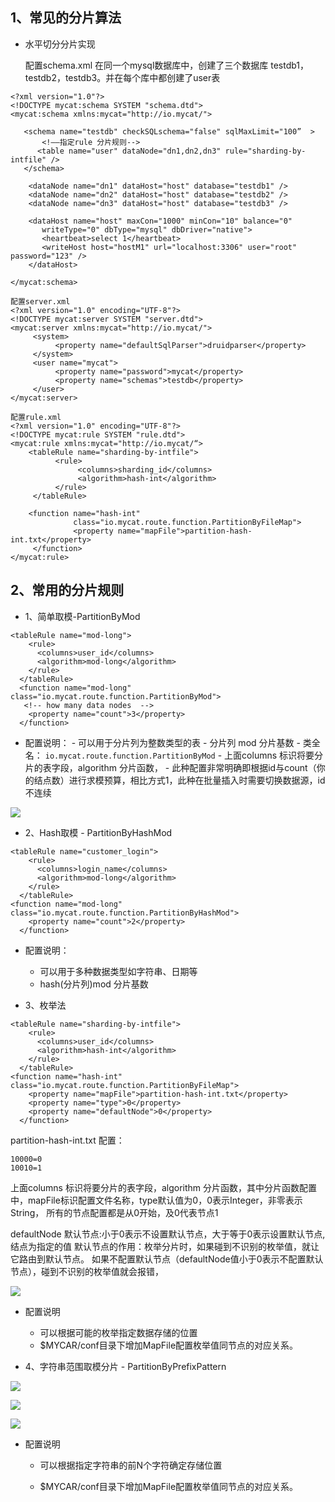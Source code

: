 ## 1、常见的分片算法
    
- 水平切分分片实现
 
   配置schema.xml  在同一个mysql数据库中，创建了三个数据库 testdb1，testdb2，testdb3。并在每个库中都创建了user表

```
<?xml version="1.0"?>
<!DOCTYPE mycat:schema SYSTEM "schema.dtd">
<mycat:schema xmlns:mycat="http://io.mycat/">
 
   <schema name="testdb" checkSQLschema="false" sqlMaxLimit="100”  >
       <!——指定rule 分片规则-->
      <table name="user" dataNode="dn1,dn2,dn3" rule="sharding-by-intfile" />
   </schema>
 
    <dataNode name="dn1" dataHost="host" database="testdb1" />
    <dataNode name="dn2" dataHost="host" database="testdb2" />
    <dataNode name="dn3" dataHost="host" database="testdb3" />
 
    <dataHost name="host" maxCon="1000" minCon="10" balance="0"
       writeType="0" dbType="mysql" dbDriver="native">
       <heartbeat>select 1</heartbeat>
       <writeHost host="hostM1" url="localhost:3306" user="root" password="123" />
    </dataHost>
 
</mycat:schema>
 
配置server.xml
<?xml version="1.0" encoding="UTF-8"?>
<!DOCTYPE mycat:server SYSTEM "server.dtd">
<mycat:server xmlns:mycat="http://io.mycat/">
     <system>
          <property name="defaultSqlParser">druidparser</property>
     </system>
     <user name="mycat">
          <property name="password">mycat</property>
          <property name="schemas">testdb</property>
     </user>
</mycat:server>

配置rule.xml
<?xml version="1.0" encoding="UTF-8"?>
<!DOCTYPE mycat:rule SYSTEM "rule.dtd">
<mycat:rule xmlns:mycat="http://io.mycat/“>
    <tableRule name="sharding-by-intfile">
          <rule>
               <columns>sharding_id</columns>
               <algorithm>hash-int</algorithm>
          </rule>
     </tableRule>
 
    <function name="hash-int"
              class="io.mycat.route.function.PartitionByFileMap">
              <property name="mapFile">partition-hash-int.txt</property>
     </function>
</mycat:rule>
```

## 2、常用的分片规则

- 1、简单取模-PartitionByMod

```
<tableRule name="mod-long">
    <rule>
      <columns>user_id</columns>
      <algorithm>mod-long</algorithm>
    </rule>
  </tableRule>
  <function name="mod-long" class="io.mycat.route.function.PartitionByMod">
   <!-- how many data nodes  -->
    <property name="count">3</property>
  </function>
```
  -  配置说明：
    - 可以用于分片列为整数类型的表
    - 分片列 mod 分片基数
    - 类全名： `io.mycat.route.function.PartitionByMod`
    - 上面columns 标识将要分片的表字段，algorithm 分片函数，
    - 此种配置非常明确即根据id与count（你的结点数）进行求模预算，相比方式1，此种在批量插入时需要切换数据源，id不连续

![](https://www.icheesedu.com/images/qiniu/Xnip2018-05-144_15-35-45.png)

- 2、Hash取模 - PartitionByHashMod

```
<tableRule name="customer_login">
    <rule>
      <columns>login_name</columns>
      <algorithm>mod-long</algorithm>
    </rule>
  </tableRule>
<function name="mod-long" class="io.mycat.route.function.PartitionByHashMod">
    <property name="count">2</property>
  </function>
```

   -  配置说明：

      - 可以用于多种数据类型如字符串、日期等
      - hash(分片列)mod 分片基数

- 3、枚举法

```
<tableRule name="sharding-by-intfile">
    <rule>
      <columns>user_id</columns>
      <algorithm>hash-int</algorithm>
    </rule>
  </tableRule>
<function name="hash-int" class="io.mycat.route.function.PartitionByFileMap">
    <property name="mapFile">partition-hash-int.txt</property>
    <property name="type">0</property>
    <property name="defaultNode">0</property>
  </function>
```
   partition-hash-int.txt 配置：
   
```
10000=0
10010=1
```
上面columns 标识将要分片的表字段，algorithm 分片函数，其中分片函数配置中，mapFile标识配置文件名称，type默认值为0，0表示Integer，非零表示String，
所有的节点配置都是从0开始，及0代表节点1

defaultNode 默认节点:小于0表示不设置默认节点，大于等于0表示设置默认节点,结点为指定的值
默认节点的作用：枚举分片时，如果碰到不识别的枚举值，就让它路由到默认节点。
如果不配置默认节点（defaultNode值小于0表示不配置默认节点），碰到不识别的枚举值就会报错，

![](https://www.icheesedu.com/images/qiniu/Xnip2018-05-144_15-52-48.png)

- 配置说明

  - 可以根据可能的枚举指定数据存储的位置
  - $MYCAR/conf目录下增加MapFile配置枚举值同节点的对应关系。

- 4、字符串范围取模分片 - PartitionByPrefixPattern 

 ![](https://www.icheesedu.com/images/qiniu/Xnip2018-05-144_16-04-25.png)
 
 ![](https://www.icheesedu.com/images/qiniu/Xnip2018-05-144_16-05-42.png)
 
 ![](https://www.icheesedu.com/images/qiniu/Xnip2018-05-144_16-07-19.png)

  - 配置说明

     - 可以根据指定字符串的前N个字符确定存储位置
     
     - $MYCAR/conf目录下增加MapFile配置枚举值同节点的对应关系。
  



